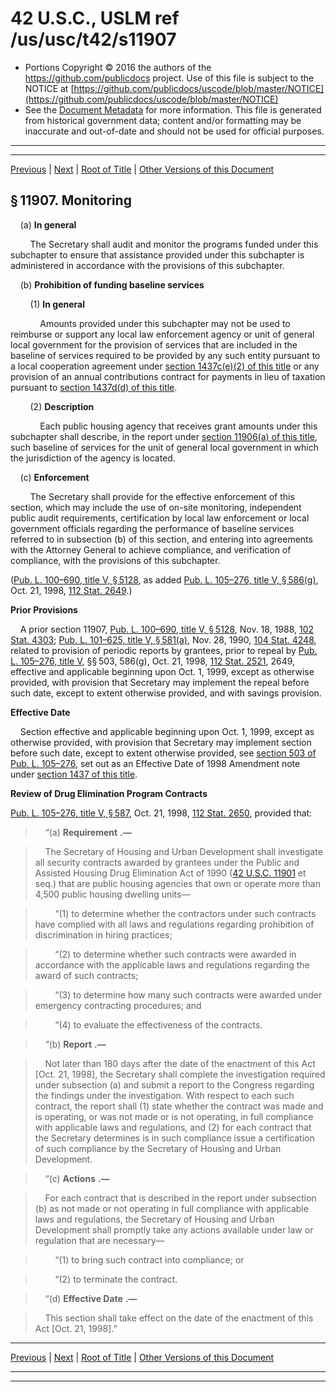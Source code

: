 ---
---

# 42 U.S.C., USLM ref /us/usc/t42/s11907

* Portions Copyright © 2016 the authors of the https://github.com/publicdocs project.
  Use of this file is subject to the NOTICE at [https://github.com/publicdocs/uscode/blob/master/NOTICE](https://github.com/publicdocs/uscode/blob/master/NOTICE)
* See the [Document Metadata](././../../../../..//README.md) for more information.
  This file is generated from historical government data; content and/or formatting may be inaccurate and out-of-date and should not be used for official purposes.

----------
----------

[Previous](./../../../../..//us/usc/t42/ch124/schI/m__us_usc_t42_s11906.md) | [Next](./../../../../..//us/usc/t42/ch124/schI/m__us_usc_t42_s11908.md) | [Root of Title](./../../../../../) | [Other Versions of this Document](https://publicdocs.github.io/go/links?ns=uslm&ref=%2Fus%2Fusc%2Ft42%2Fs11907)

## § 11907. Monitoring

    (a) __In general__ 

        The Secretary shall audit and monitor the programs funded under this subchapter to ensure that assistance provided under this subchapter is administered in accordance with the provisions of this subchapter.

    (b) __Prohibition of funding baseline services__ 

        (1) __In general__ 

            Amounts provided under this subchapter may not be used to reimburse or support any local law enforcement agency or unit of general local government for the provision of services that are included in the baseline of services required to be provided by any such entity pursuant to a local cooperation agreement under [section 1437c(e)(2) of this title][/us/usc/t42/s1437c/e/2] or any provision of an annual contributions contract for payments in lieu of taxation pursuant to [section 1437d(d) of this title][/us/usc/t42/s1437d/d].

        (2) __Description__ 

            Each public housing agency that receives grant amounts under this subchapter shall describe, in the report under [section 11906(a) of this title][/us/usc/t42/s11906/a], such baseline of services for the unit of general local government in which the jurisdiction of the agency is located.

    (c) __Enforcement__ 

        The Secretary shall provide for the effective enforcement of this section, which may include the use of on-site monitoring, independent public audit requirements, certification by local law enforcement or local government officials regarding the performance of baseline services referred to in subsection (b) of this section, and entering into agreements with the Attorney General to achieve compliance, and verification of compliance, with the provisions of this subchapter.

([Pub. L. 100–690, title V, § 5128][/us/pl/100/690/s5128], as added [Pub. L. 105–276, title V, § 586(g)][/us/pl/105/276/s586/g], Oct. 21, 1998, [112 Stat. 2649][/us/stat/112/2649].)

 __Prior Provisions__ 

    A prior section 11907, [Pub. L. 100–690, title V, § 5128][/us/pl/100/690/s5128], Nov. 18, 1988, [102 Stat. 4303][/us/stat/102/4303]; [Pub. L. 101–625, title V, § 581(a)][/us/pl/101/625/s581/a], Nov. 28, 1990, [104 Stat. 4248][/us/stat/104/4248], related to provision of periodic reports by grantees, prior to repeal by [Pub. L. 105–276, title V][/us/pl/105/276], §§ 503, 586(g), Oct. 21, 1998, [112 Stat. 2521][/us/stat/112/2521], 2649, effective and applicable beginning upon Oct. 1, 1999, except as otherwise provided, with provision that Secretary may implement the repeal before such date, except to extent otherwise provided, and with savings provision.

 __Effective Date__ 

    Section effective and applicable beginning upon Oct. 1, 1999, except as otherwise provided, with provision that Secretary may implement section before such date, except to extent otherwise provided, see [section 503 of Pub. L. 105–276][/us/pl/105/276/s503], set out as an Effective Date of 1998 Amendment note under [section 1437 of this title][/us/usc/t42/s1437].

 __Review of Drug Elimination Program Contracts__ 

[Pub. L. 105–276, title V, § 587][/us/pl/105/276/s587], Oct. 21, 1998, [112 Stat. 2650][/us/stat/112/2650], provided that:

>     “(a)  __Requirement__  __.—__ 

>     The Secretary of Housing and Urban Development shall investigate all security contracts awarded by grantees under the Public and Assisted Housing Drug Elimination Act of 1990 ([42 U.S.C. 11901][/us/usc/t42/s11901] et seq.) that are public housing agencies that own or operate more than 4,500 public housing dwelling units—

>         “(1) to determine whether the contractors under such contracts have complied with all laws and regulations regarding prohibition of discrimination in hiring practices;

>         “(2) to determine whether such contracts were awarded in accordance with the applicable laws and regulations regarding the award of such contracts;

>         “(3) to determine how many such contracts were awarded under emergency contracting procedures; and

>         “(4) to evaluate the effectiveness of the contracts.

>     “(b)  __Report__  __.—__ 

>     Not later than 180 days after the date of the enactment of this Act \[Oct. 21, 1998\], the Secretary shall complete the investigation required under subsection (a) and submit a report to the Congress regarding the findings under the investigation. With respect to each such contract, the report shall (1) state whether the contract was made and is operating, or was not made or is not operating, in full compliance with applicable laws and regulations, and (2) for each contract that the Secretary determines is in such compliance issue a certification of such compliance by the Secretary of Housing and Urban Development.

>     “(c)  __Actions__  __.—__ 

>     For each contract that is described in the report under subsection (b) as not made or not operating in full compliance with applicable laws and regulations, the Secretary of Housing and Urban Development shall promptly take any actions available under law or regulation that are necessary—

>         “(1) to bring such contract into compliance; or

>         “(2) to terminate the contract.

>     “(d)  __Effective Date__  __.—__ 

>     This section shall take effect on the date of the enactment of this Act \[Oct. 21, 1998\].”

----------

[Previous](./../../../../..//us/usc/t42/ch124/schI/m__us_usc_t42_s11906.md) | [Next](./../../../../..//us/usc/t42/ch124/schI/m__us_usc_t42_s11908.md) | [Root of Title](./../../../../../) | [Other Versions of this Document](https://publicdocs.github.io/go/links?ns=uslm&ref=%2Fus%2Fusc%2Ft42%2Fs11907)

----------
----------

[/us/usc/t42/s1437c/e/2]: https://publicdocs.github.io/go/links?ns=uslm&ref=%2Fus%2Fusc%2Ft42%2Fs1437c%2Fe%2F2
[/us/usc/t42/s1437d/d]: https://publicdocs.github.io/go/links?ns=uslm&ref=%2Fus%2Fusc%2Ft42%2Fs1437d%2Fd
[/us/usc/t42/s11906/a]: https://publicdocs.github.io/go/links?ns=uslm&ref=%2Fus%2Fusc%2Ft42%2Fs11906%2Fa
[/us/pl/100/690/s5128]: https://publicdocs.github.io/go/links?ns=uslm&ref=%2Fus%2Fpl%2F100%2F690%2Fs5128
[/us/pl/105/276/s586/g]: https://publicdocs.github.io/go/links?ns=uslm&ref=%2Fus%2Fpl%2F105%2F276%2Fs586%2Fg
[/us/stat/112/2649]: https://publicdocs.github.io/go/links?ns=uslm&ref=%2Fus%2Fstat%2F112%2F2649
[/us/pl/100/690/s5128]: https://publicdocs.github.io/go/links?ns=uslm&ref=%2Fus%2Fpl%2F100%2F690%2Fs5128
[/us/stat/102/4303]: https://publicdocs.github.io/go/links?ns=uslm&ref=%2Fus%2Fstat%2F102%2F4303
[/us/pl/101/625/s581/a]: https://publicdocs.github.io/go/links?ns=uslm&ref=%2Fus%2Fpl%2F101%2F625%2Fs581%2Fa
[/us/stat/104/4248]: https://publicdocs.github.io/go/links?ns=uslm&ref=%2Fus%2Fstat%2F104%2F4248
[/us/pl/105/276]: https://publicdocs.github.io/go/links?ns=uslm&ref=%2Fus%2Fpl%2F105%2F276
[/us/stat/112/2521]: https://publicdocs.github.io/go/links?ns=uslm&ref=%2Fus%2Fstat%2F112%2F2521
[/us/pl/105/276/s503]: https://publicdocs.github.io/go/links?ns=uslm&ref=%2Fus%2Fpl%2F105%2F276%2Fs503
[/us/usc/t42/s1437]: https://publicdocs.github.io/go/links?ns=uslm&ref=%2Fus%2Fusc%2Ft42%2Fs1437
[/us/pl/105/276/s587]: https://publicdocs.github.io/go/links?ns=uslm&ref=%2Fus%2Fpl%2F105%2F276%2Fs587
[/us/stat/112/2650]: https://publicdocs.github.io/go/links?ns=uslm&ref=%2Fus%2Fstat%2F112%2F2650
[/us/usc/t42/s11901]: https://publicdocs.github.io/go/links?ns=uslm&ref=%2Fus%2Fusc%2Ft42%2Fs11901


